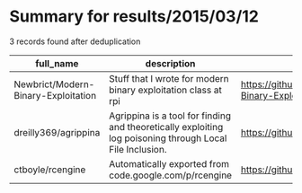 
# Summary for results/2015/03/12
    
3 records found after deduplication

| full_name | description | html_url | matched_list | matched_count | pushed_at | size | stargazers_count | language | forks_count | vul_ids |
|-------------------------------------|----------------------------------------------------------------------------------------------------------|--------------------------------------------------------|----------------|-----------------|---------------------------|--------|--------------------|------------|---------------|-----------|
| Newbrict/Modern-Binary-Exploitation | Stuff that I wrote for modern binary exploitation class at rpi | https://github.com/Newbrict/Modern-Binary-Exploitation | ['exploit'] | 1 | 2015-03-12 06:20:53+00:00 | 188 | 0 | Assembly | 0 | [] |
| dreilly369/agrippina | Agrippina is a tool for finding and theoretically exploiting log poisoning through Local File Inclusion. | https://github.com/dreilly369/agrippina | ['exploit'] | 1 | 2015-03-12 07:43:46+00:00 | 132 | 0 | Python | 1 | [] |
| ctboyle/rcengine | Automatically exported from code.google.com/p/rcengine | https://github.com/ctboyle/rcengine | ['rce'] | 1 | 2015-03-12 20:34:01+00:00 | 296 | 0 | C# | 0 | [] |

